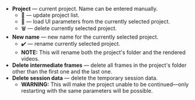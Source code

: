 * **Project** — current project. Name can be entered manually.
    * 🔄 — update project list.
    * 📂 — load UI parameters from the currently selected project.
    * 🗑️ — delete currently selected project.
* **New name** — new name for the currently selected project.
    * ✔️ — rename currently selected project.
    * **NOTE:** This will rename both the project's folder and the rendered videos.
* **Delete intermediate frames** — delete all frames in the project's folder other than the first one and the last one.
* **Delete session data** — delete the temporary session data.
    * **WARNING:** This will make the project unable to be continued—only restarting with the same parameters will be possible.
